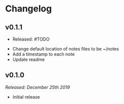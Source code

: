 # Changelog

## v0.1.1

* Released: #TODO

- Change default location of notes files to be ~/notes
- Add a timestamp to each note
- Update readme


## v0.1.0

*Released: December 25th 2019*

- Initial release 

